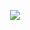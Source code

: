 <p align="center">
  <a href="https://github.com/DenverCoder1/readme-typing-svg"><img src="https://readme-typing-svg.herokuapp.com?font=Tahoma&color=cyan&size=25&center=true&vCenter=true&width=600&height=100&lines=Nguyen+Ngoc+Ha+Nguyen+&hearts;++;Photographer+-+Telecommunications+Engineer;I'm+from+Vietnam;Student+At+The+Vietnam+Aviation+Academy;CTF+Newbie;Love+to+learn+new+stuffs..❤"></a>
</p>
